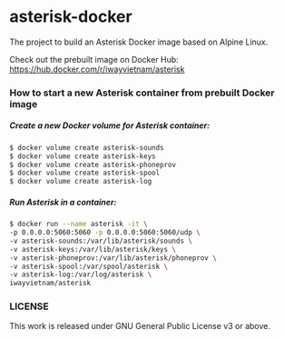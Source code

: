# asterisk-docker
The project to build an Asterisk Docker image based on Alpine Linux.

Check out the prebuilt image on Docker Hub: https://hub.docker.com/r/iwayvietnam/asterisk

### How to start a new Asterisk container from prebuilt Docker image
##### Create a new Docker volume for Asterisk container:
```bash
$ docker volume create asterisk-sounds
$ docker volume create asterisk-keys
$ docker volume create asterisk-phoneprov
$ docker volume create asterisk-spool
$ docker volume create asterisk-log
```
##### Run Asterisk in a container:
```bash
$ docker run --name asterisk -it \
-p 0.0.0.0:5060:5060 -p 0.0.0.0:5060:5060/udp \
-v asterisk-sounds:/var/lib/asterisk/sounds \
-v asterisk-keys:/var/lib/asterisk/keys \
-v asterisk-phoneprov:/var/lib/asterisk/phoneprov \
-v asterisk-spool:/var/spool/asterisk \
-v asterisk-log:/var/log/asterisk \
iwayvietnam/asterisk
```

### LICENSE
This work is released under GNU General Public License v3 or above.
